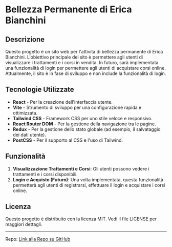 # Bellezza Permanente di Erica Bianchini

## Descrizione

Questo progetto è un sito web per l'attività di bellezza permanente di Erica Bianchini. L'obiettivo principale del sito è permettere agli utenti di visualizzare i trattamenti e i corsi in vendita. In futuro, sarà implementata una funzionalità di login per permettere agli utenti di acquistare corsi online. Attualmente, il sito è in fase di sviluppo e non include la funzionalità di login.

## Tecnologie Utilizzate

- **React** - Per la creazione dell'interfaccia utente.
- **Vite** - Strumento di sviluppo per una configurazione rapida e ottimizzata.
- **Tailwind CSS** - Framework CSS per uno stile veloce e responsivo.
- **React Router DOM** - Per la gestione della navigazione tra le pagine.
- **Redux** - Per la gestione dello stato globale (ad esempio, il salvataggio dei dati utente).
- **PostCSS** - Per il supporto al CSS e l'uso di Tailwind.

## Funzionalità

1. **Visualizzazione Trattamenti e Corsi**: Gli utenti possono vedere i trattamenti e i corsi disponibili.
2. **Login e Acquisto (Futuro)**: Una volta implementata, questa funzionalità permetterà agli utenti di registrarsi, effettuare il login e acquistare i corsi online.

## Licenza

Questo progetto è distribuito con la licenza MIT. Vedi il file LICENSE per maggiori dettagli.

---

Repo: [Link alla Repo su GitHub](https://github.com/DiegoBas17/bellezzaPermanente/tree/main)
